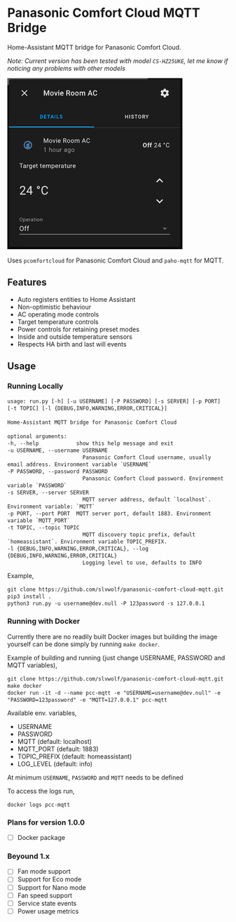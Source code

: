 # Panasonic Comfort Cloud MQTT Bridge
Home-Assistant MQTT bridge for Panasonic Comfort Cloud. 

_Note: Current version has been tested with model `CS-HZ25UKE`, let me know if noticing any problems with other models_

![HA](/ha-dashboard.png "HA")

Uses `pcomfortcloud` for Panasonic Comfort Cloud and `paho-mqtt` for MQTT.

## Features
- Auto registers entities to Home Assistant
- Non-optimistic behaviour
- AC operating mode controls 
- Target temperature controls
- Power controls for retaining preset modes
- Inside and outside temperature sensors
- Respects HA birth and last will events

## Usage 

### Running Locally

    usage: run.py [-h] [-u USERNAME] [-P PASSWORD] [-s SERVER] [-p PORT] [-t TOPIC] [-l {DEBUG,INFO,WARNING,ERROR,CRITICAL}]

    Home-Assistant MQTT bridge for Panasonic Comfort Cloud

    optional arguments:
    -h, --help            show this help message and exit
    -u USERNAME, --username USERNAME
                            Panasonic Comfort Cloud username, usually email address. Environment variable `USERNAME`
    -P PASSWORD, --password PASSWORD
                            Panasonic Comfort Cloud password. Environment variable `PASSWORD`
    -s SERVER, --server SERVER
                            MQTT server address, default `localhost`. Environment variable: `MQTT`
    -p PORT, --port PORT  MQTT server port, default 1883. Environment variable `MQTT_PORT`
    -t TOPIC, --topic TOPIC
                            MQTT discovery topic prefix, default `homeassistant`. Environment variable TOPIC_PREFIX.
    -l {DEBUG,INFO,WARNING,ERROR,CRITICAL}, --log {DEBUG,INFO,WARNING,ERROR,CRITICAL}
                            Logging level to use, defaults to INFO

Example,

    git clone https://github.com/slvwolf/panasonic-comfort-cloud-mqtt.git
    pip3 install .
    python3 run.py -u username@dev.null -P 123password -s 127.0.0.1

### Running with Docker
Currently there are no readily built Docker images but building the image yourself can be done simply by running `make docker`. 

Example of building and running (just change USERNAME, PASSWORD and MQTT variables),

    git clone https://github.com/slvwolf/panasonic-comfort-cloud-mqtt.git
    make docker
    docker run -it -d --name pcc-mqtt -e "USERNAME=username@dev.null" -e "PASSWORD=123password" -e "MQTT=127.0.0.1" pcc-mqtt

Available env. variables,

- USERNAME
- PASSWORD
- MQTT (default: localhost)
- MQTT_PORT (default: 1883)
- TOPIC_PREFIX (default: homeassistant)
- LOG_LEVEL (default: info)

At minimum `USERNAME`, `PASSWORD` and `MQTT` needs to be defined

To access the logs run,

    docker logs pcc-mqtt

### Plans for version 1.0.0

- [ ] Docker package

### Beyound 1.x

- [ ] Fan mode support
- [ ] Support for Eco mode
- [ ] Support for Nano mode
- [ ] Fan speed support
- [ ] Service state events
- [ ] Power usage metrics